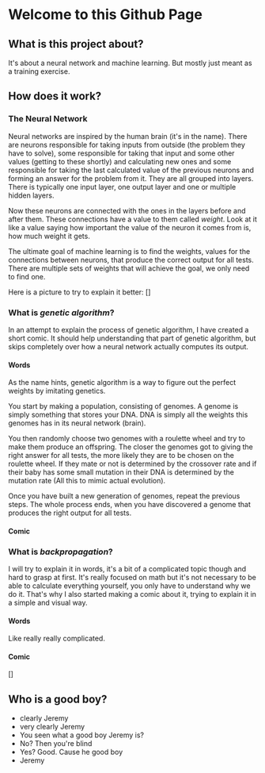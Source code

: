 # Welcome to this Github Page

## What is this project about?

It's about a neural network and machine learning. 
But mostly just meant as a training exercise.

## How does it work?

### The Neural Network
Neural networks are inspired by the human brain (it's in the name). 
There are neurons responsible for taking inputs from outside (the problem they have to solve), some responsible for taking that input and some other values (getting to these shortly) and calculating new ones and some responsible for taking the last calculated value of the previous neurons and forming an answer for the problem from it. They are all grouped into layers. There is typically one input layer, one output layer and one or multiple hidden layers.

Now these neurons are connected with the ones in the layers before and after them. These connections have a value to them called *weight*. Look at it like a value saying how important the value of the neuron it comes from is, how much weight it gets.

The ultimate goal of machine learning is to find the weights, values for the connections between neurons, that produce the correct output for all tests. There are multiple sets of weights that will achieve the goal, we only need to find one.

Here is a picture to try to explain it better:
[]

### What is *genetic algorithm*?
In an attempt to explain the process of genetic algorithm, I have created a short comic. It should help understanding that part of genetic algorithm, but skips completely over how a neural network actually computes its output.

#### Words
As the name hints, genetic algorithm is a way to figure out the perfect weights by imitating genetics.

You start by making a population, consisting of genomes. A genome is simply something that stores your DNA. DNA is simply all the weights this genomes has in its neural network (brain).

You then randomly choose two genomes with a roulette wheel and try to make them produce an offspring. The closer the genomes got to giving the right answer for all tests, the more likely  they are to be chosen on the roulette wheel. If they mate or not is determined by the crossover rate and if their baby has some small mutation in their DNA is determined by the mutation rate (All this to mimic actual evolution).

Once you have built a new generation of genomes, repeat the previous steps.
The whole process ends, when you have discovered a genome that produces the right output for all tests.

#### Comic


### What is *backpropagation*?
I will try to explain it in words, it's a bit of a complicated topic though and hard to grasp at first. It's really focused on math but it's not necessary to be able to calculate everything yourself, you only have to understand why we do it. That's why I also started making a comic about it, trying to explain it in a simple and visual way.

#### Words
Like really really complicated.

#### Comic
[]

## Who is a good boy?
- clearly Jeremy
- very clearly Jeremy
- You seen what a good boy Jeremy is?
- No? Then you're blind
- Yes? Good. Cause he good boy
- Jeremy